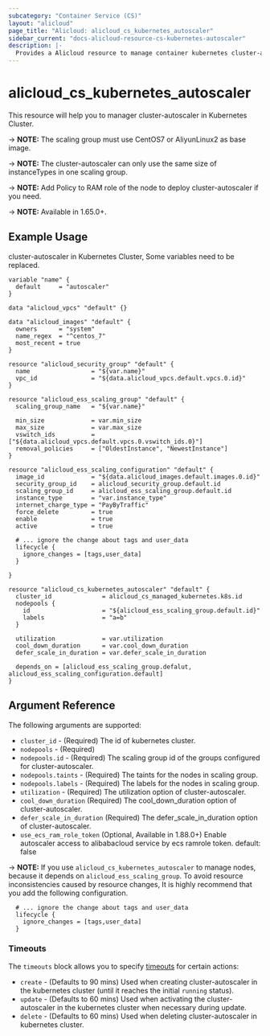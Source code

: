 ```yaml
---
subcategory: "Container Service (CS)"
layout: "alicloud"
page_title: "Alicloud: alicloud_cs_kubernetes_autoscaler"
sidebar_current: "docs-alicloud-resource-cs-kubernetes-autoscaler"
description: |-
  Provides a Alicloud resource to manage container kubernetes cluster-autoscaler.
---
```


# alicloud\_cs\_kubernetes\_autoscaler

This resource will help you to manager cluster-autoscaler in Kubernetes Cluster. 

-> **NOTE:** The scaling group must use CentOS7 or AliyunLinux2 as base image.

-> **NOTE:** The cluster-autoscaler can only use the same size of instanceTypes in one scaling group. 

-> **NOTE:** Add Policy to RAM role of the node to deploy cluster-autoscaler if you need.

-> **NOTE:** Available in 1.65.0+.

## Example Usage

cluster-autoscaler in Kubernetes Cluster, Some variables need to be replaced.

```
variable "name" {
  default     = "autoscaler"
}

data "alicloud_vpcs" "default" {}

data "alicloud_images" "default" {
  owners      = "system"
  name_regex  = "^centos_7"
  most_recent = true
}

resource "alicloud_security_group" "default" {
  name                 = "${var.name}"
  vpc_id               = "${data.alicloud_vpcs.default.vpcs.0.id}"
}

resource "alicloud_ess_scaling_group" "default" {
  scaling_group_name   = "${var.name}"
  
  min_size             = var.min_size
  max_size             = var.max_size
  vswitch_ids          = ["${data.alicloud_vpcs.default.vpcs.0.vswitch_ids.0}"] 
  removal_policies     = ["OldestInstance", "NewestInstance"]
}

resource "alicloud_ess_scaling_configuration" "default" {
  image_id             = "${data.alicloud_images.default.images.0.id}"
  security_group_id    = alicloud_security_group.default.id
  scaling_group_id     = alicloud_ess_scaling_group.default.id
  instance_type        = "var.instance_type"
  internet_charge_type = "PayByTraffic"
  force_delete         = true
  enable               = true
  active               = true

  # ... ignore the change about tags and user_data
  lifecycle {
    ignore_changes = [tags,user_data]
  }

}

resource "alicloud_cs_kubernetes_autoscaler" "default" {
  cluster_id              = alicloud_cs_managed_kubernetes.k8s.id
  nodepools {
    id                    = "${alicloud_ess_scaling_group.default.id}"
    labels                = "a=b"
  }

  utilization             = var.utilization
  cool_down_duration      = var.cool_down_duration
  defer_scale_in_duration = var.defer_scale_in_duration

  depends_on = [alicloud_ess_scaling_group.defalut, alicloud_ess_scaling_configuration.default]
}

```

## Argument Reference

The following arguments are supported:

* `cluster_id` - (Required) The id of kubernetes cluster.
* `nodepools` - (Required) 
* `nodepools.id` - (Required) The scaling group id of the groups configured for cluster-autoscaler.
* `nodepools.taints` - (Required) The taints for the nodes in scaling group.
* `nodepools.labels` - (Required) The labels for the nodes in scaling group.
* `utilization` - (Required) The utilization option of cluster-autoscaler.
* `cool_down_duration` (Required) The cool_down_duration option of cluster-autoscaler.  
* `defer_scale_in_duration` (Required) The defer_scale_in_duration option of cluster-autoscaler.
* `use_ecs_ram_role_token` (Optional, Available in 1.88.0+) Enable autoscaler access to alibabacloud service by ecs ramrole token. default: false

-> **NOTE:** If you use `alicloud_cs_kubernetes_autoscaler` to manage nodes, because it depends on `alicloud_ess_scaling_group`. To avoid resource inconsistencies caused by resource changes, It is highly recommend that you add the following configuration.
```
  # ... ignore the change about tags and user_data
  lifecycle {
    ignore_changes = [tags,user_data]
  }
```

### Timeouts

The `timeouts` block allows you to specify [timeouts](https://www.terraform.io/docs/configuration-0-11/resources.html#timeouts) for certain actions:

* `create` - (Defaults to 90 mins) Used when creating cluster-autoscaler in the kubernetes cluster (until it reaches the initial `running` status). 
* `update` - (Defaults to 60 mins) Used when activating the cluster-autoscaler in the kubernetes cluster when necessary during update.
* `delete` - (Defaults to 60 mins) Used when deleting cluster-autoscaler in kubernetes cluster. 

